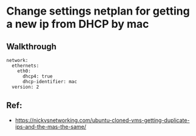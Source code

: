# Change settings netplan for getting a new ip from DHCP by mac

## Walkthrough 

```
network:
  ethernets:
    eth0:
      dhcp4: true
      dhcp-identifier: mac
  version: 2
```


## Ref:

  * https://nickvsnetworking.com/ubuntu-cloned-vms-getting-duplicate-ips-and-the-mas-the-same/
